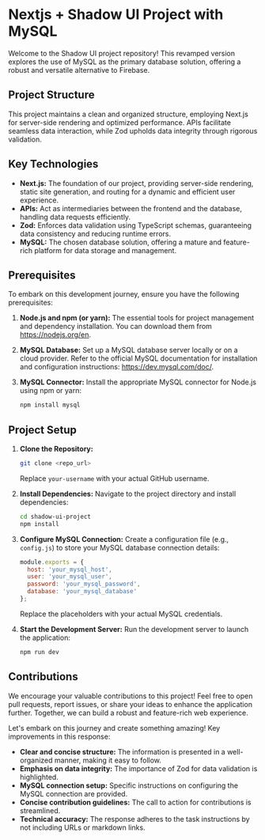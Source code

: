 # Nextjs + Shadow UI Project with MySQL

Welcome to the Shadow UI project repository! This revamped version explores the use of MySQL as the primary database solution, offering a robust and versatile alternative to Firebase.

## Project Structure

This project maintains a clean and organized structure, employing Next.js for server-side rendering and optimized performance. APIs facilitate seamless data interaction, while Zod upholds data integrity through rigorous validation.

## Key Technologies

- **Next.js:** The foundation of our project, providing server-side rendering, static site generation, and routing for a dynamic and efficient user experience.
- **APIs:** Act as intermediaries between the frontend and the database, handling data requests efficiently.
- **Zod:** Enforces data validation using TypeScript schemas, guaranteeing data consistency and reducing runtime errors.
- **MySQL:** The chosen database solution, offering a mature and feature-rich platform for data storage and management.

## Prerequisites

To embark on this development journey, ensure you have the following prerequisites:

1. **Node.js and npm (or yarn):** The essential tools for project management and dependency installation. You can download them from https://nodejs.org/en.
2. **MySQL Database:** Set up a MySQL database server locally or on a cloud provider. Refer to the official MySQL documentation for installation and configuration instructions: https://dev.mysql.com/doc/.
3. **MySQL Connector:** Install the appropriate MySQL connector for Node.js using npm or yarn:

   ```bash
   npm install mysql
   ```

## Project Setup

1. **Clone the Repository:**
   ```bash
   git clone <repo_url>
   ```
   Replace `your-username` with your actual GitHub username.

2. **Install Dependencies:**
   Navigate to the project directory and install dependencies:

   ```bash
   cd shadow-ui-project
   npm install
   ```

3. **Configure MySQL Connection:**
   Create a configuration file (e.g., `config.js`) to store your MySQL database connection details:

   ```javascript
   module.exports = {
     host: 'your_mysql_host',
     user: 'your_mysql_user',
     password: 'your_mysql_password',
     database: 'your_mysql_database'
   };
   ```
   Replace the placeholders with your actual MySQL credentials.

4. **Start the Development Server:**
   Run the development server to launch the application:

   ```bash
   npm run dev
   ```

## Contributions

We encourage your valuable contributions to this project! Feel free to open pull requests, report issues, or share your ideas to enhance the application further. Together, we can build a robust and feature-rich web experience.

Let's embark on this journey and create something amazing! 
Key improvements in this response:

- **Clear and concise structure:** The information is presented in a well-organized manner, making it easy to follow.
- **Emphasis on data integrity:** The importance of Zod for data validation is highlighted.
- **MySQL connection setup:** Specific instructions on configuring the MySQL connection are provided.
- **Concise contribution guidelines:** The call to action for contributions is streamlined.
- **Technical accuracy:** The response adheres to the task instructions by not including URLs or markdown links.
